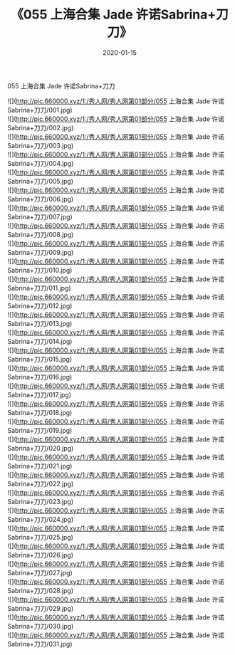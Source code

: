 ﻿---
layout: post
title:  《055 上海合集 Jade 许诺Sabrina+刀刀》
date:   2020-01-15
img: http://pic.660000.xyz/1:/秀人网/秀人网第01部分/055 上海合集 Jade 许诺Sabrina+刀刀/000.jpg
categories: [美女, 清纯, 唯美]
---

055 上海合集 Jade 许诺Sabrina+刀刀

  ![](http://pic.660000.xyz/1:/秀人网/秀人网第01部分/055 上海合集 Jade 许诺Sabrina+刀刀/001.jpg) <br> ![](http://pic.660000.xyz/1:/秀人网/秀人网第01部分/055 上海合集 Jade 许诺Sabrina+刀刀/002.jpg) <br> ![](http://pic.660000.xyz/1:/秀人网/秀人网第01部分/055 上海合集 Jade 许诺Sabrina+刀刀/003.jpg) <br> ![](http://pic.660000.xyz/1:/秀人网/秀人网第01部分/055 上海合集 Jade 许诺Sabrina+刀刀/004.jpg) <br> ![](http://pic.660000.xyz/1:/秀人网/秀人网第01部分/055 上海合集 Jade 许诺Sabrina+刀刀/005.jpg) <br> ![](http://pic.660000.xyz/1:/秀人网/秀人网第01部分/055 上海合集 Jade 许诺Sabrina+刀刀/006.jpg) <br> ![](http://pic.660000.xyz/1:/秀人网/秀人网第01部分/055 上海合集 Jade 许诺Sabrina+刀刀/007.jpg) <br> ![](http://pic.660000.xyz/1:/秀人网/秀人网第01部分/055 上海合集 Jade 许诺Sabrina+刀刀/008.jpg) <br> ![](http://pic.660000.xyz/1:/秀人网/秀人网第01部分/055 上海合集 Jade 许诺Sabrina+刀刀/009.jpg) <br> ![](http://pic.660000.xyz/1:/秀人网/秀人网第01部分/055 上海合集 Jade 许诺Sabrina+刀刀/010.jpg) <br> ![](http://pic.660000.xyz/1:/秀人网/秀人网第01部分/055 上海合集 Jade 许诺Sabrina+刀刀/011.jpg) <br> ![](http://pic.660000.xyz/1:/秀人网/秀人网第01部分/055 上海合集 Jade 许诺Sabrina+刀刀/012.jpg) <br> ![](http://pic.660000.xyz/1:/秀人网/秀人网第01部分/055 上海合集 Jade 许诺Sabrina+刀刀/013.jpg) <br> ![](http://pic.660000.xyz/1:/秀人网/秀人网第01部分/055 上海合集 Jade 许诺Sabrina+刀刀/014.jpg) <br> ![](http://pic.660000.xyz/1:/秀人网/秀人网第01部分/055 上海合集 Jade 许诺Sabrina+刀刀/015.jpg) <br> ![](http://pic.660000.xyz/1:/秀人网/秀人网第01部分/055 上海合集 Jade 许诺Sabrina+刀刀/016.jpg) <br> ![](http://pic.660000.xyz/1:/秀人网/秀人网第01部分/055 上海合集 Jade 许诺Sabrina+刀刀/017.jpg) <br> ![](http://pic.660000.xyz/1:/秀人网/秀人网第01部分/055 上海合集 Jade 许诺Sabrina+刀刀/018.jpg) <br> ![](http://pic.660000.xyz/1:/秀人网/秀人网第01部分/055 上海合集 Jade 许诺Sabrina+刀刀/019.jpg) <br> ![](http://pic.660000.xyz/1:/秀人网/秀人网第01部分/055 上海合集 Jade 许诺Sabrina+刀刀/020.jpg) <br> ![](http://pic.660000.xyz/1:/秀人网/秀人网第01部分/055 上海合集 Jade 许诺Sabrina+刀刀/021.jpg) <br> ![](http://pic.660000.xyz/1:/秀人网/秀人网第01部分/055 上海合集 Jade 许诺Sabrina+刀刀/022.jpg) <br> ![](http://pic.660000.xyz/1:/秀人网/秀人网第01部分/055 上海合集 Jade 许诺Sabrina+刀刀/023.jpg) <br> ![](http://pic.660000.xyz/1:/秀人网/秀人网第01部分/055 上海合集 Jade 许诺Sabrina+刀刀/024.jpg) <br> ![](http://pic.660000.xyz/1:/秀人网/秀人网第01部分/055 上海合集 Jade 许诺Sabrina+刀刀/025.jpg) <br> ![](http://pic.660000.xyz/1:/秀人网/秀人网第01部分/055 上海合集 Jade 许诺Sabrina+刀刀/026.jpg) <br> ![](http://pic.660000.xyz/1:/秀人网/秀人网第01部分/055 上海合集 Jade 许诺Sabrina+刀刀/027.jpg) <br> ![](http://pic.660000.xyz/1:/秀人网/秀人网第01部分/055 上海合集 Jade 许诺Sabrina+刀刀/028.jpg) <br> ![](http://pic.660000.xyz/1:/秀人网/秀人网第01部分/055 上海合集 Jade 许诺Sabrina+刀刀/029.jpg) <br> ![](http://pic.660000.xyz/1:/秀人网/秀人网第01部分/055 上海合集 Jade 许诺Sabrina+刀刀/030.jpg) <br> ![](http://pic.660000.xyz/1:/秀人网/秀人网第01部分/055 上海合集 Jade 许诺Sabrina+刀刀/031.jpg) <br>